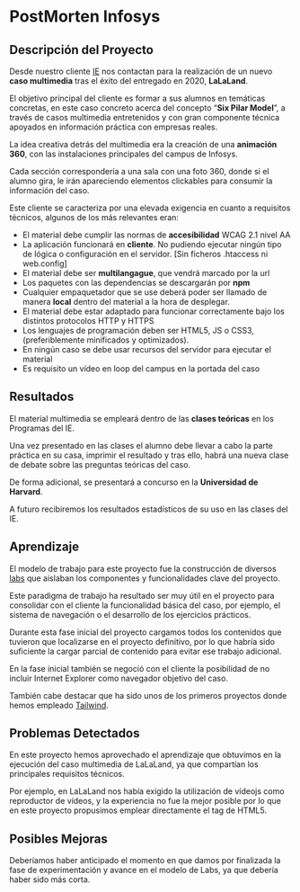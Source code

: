 # PostMorten Infosys

## Descripción del Proyecto
Desde nuestro cliente [IE](https://www.ie.edu/es/) nos contactan para la realización de un nuevo **caso multimedia** tras el éxito del entregado en 2020, **LaLaLand**.

El objetivo principal del cliente es formar a sus alumnos en temáticas concretas, en este caso concreto acerca del concepto “**Six Pilar Model**”, a través de casos multimedia entretenidos y con gran componente técnica apoyados en información práctica con empresas reales.

La idea creativa detrás del multimedia era la creación de una **animación 360**, con las instalaciones principales del campus de Infosys. 

Cada sección correspondería a una sala con una foto 360, donde si el alumno gira, le irán apareciendo elementos clickables para consumir la información del caso.

Este cliente se caracteriza por una elevada exigencia en cuanto a requisitos técnicos, algunos de los más relevantes eran:

* El material debe cumplir las normas de **accesibilidad** WCAG 2.1 nivel AA
* La aplicación funcionará en **cliente**. No pudiendo ejecutar ningún tipo de lógica o configuración en el servidor. [Sin ficheros .htaccess ni web.config]
* El material debe ser **multilangague**, que vendrá marcado por la url
* Los paquetes con las dependencias se descargarán por **npm**
* Cualquier empaquetador que se use deberá poder ser llamado de manera **local** dentro del material a la hora de desplegar.
* El material debe estar adaptado para funcionar correctamente bajo los distintos protocolos HTTP y HTTPS
* Los lenguajes de programación deben ser HTML5, JS o CSS3, (preferiblemente minificados y optimizados).
* En ningún caso se debe usar recursos del servidor para ejecutar el material
* Es requisito un vídeo en loop del campus en la portada del caso


## Resultados
El material multimedia se empleará dentro de las **clases teóricas** en los Programas del IE. 

Una vez presentado en las clases el alumno debe llevar a cabo la parte práctica en su casa, imprimir el resultado y tras ello, habrá una nueva clase de debate sobre las preguntas teóricas del caso.

De forma adicional, se presentará a concurso en la **Universidad de Harvard**.

A futuro recibiremos los resultados estadísticos de su uso en las clases del IE.

## Aprendizaje
El modelo de trabajo para este proyecto fue la construcción de diversos [labs](https://visual-math-labs-test.binpar.cloud/) que aislaban los componentes y funcionalidades clave del proyecto.

Este paradigma de trabajo ha resultado ser muy útil en el proyecto para consolidar con el cliente la funcionalidad básica del caso, por ejemplo, el sistema de navegación o el desarrollo de los ejercicios prácticos.

Durante esta fase inicial del proyecto cargamos todos los contenidos que tuvieron que localizarse en el proyecto definitivo, por lo que habría sido suficiente la cargar parcial de contenido para evitar ese trabajo adicional.

En la fase inicial también se negoció con el cliente la posibilidad de no incluir Internet Explorer como navegador objetivo del caso.

También cabe destacar que ha sido unos de los primeros proyectos donde hemos empleado [Tailwind](https://tailwindcss.com/).

## Problemas Detectados
En este proyecto hemos aprovechado el aprendizaje que obtuvimos en la ejecución del caso multimedia de LaLaLand, ya que compartían los principales requisitos técnicos.

Por ejemplo, en LaLaLand nos había exigido la utilización de vídeojs como reproductor de vídeos, y la experiencia no fue la mejor posible por lo que en este proyecto propusimos emplear directamente el tag de HTML5.

## Posibles Mejoras

Deberíamos haber anticipado el momento en que damos por finalizada la fase de experimentación y avance en el modelo de Labs, ya que debería haber sido más corta.
